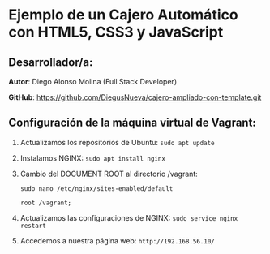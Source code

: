# Ejemplo de un Cajero Automático con HTML5, CSS3 y JavaScript

## Desarrollador/a:

**Autor**: Diego Alonso Molina (Full Stack Developer)

**GitHub**: https://github.com/DiegusNueva/cajero-ampliado-con-template.git

## Configuración de la máquina virtual de Vagrant:

1. Actualizamos los repositorios de Ubuntu: `sudo apt update`

2. Instalamos NGINX: `sudo apt install nginx`

3. Cambio del DOCUMENT ROOT al directorio /vagrant: 

    `sudo nano /etc/nginx/sites-enabled/default`

    `root /vagrant;`

4. Actualizamos las configuraciones de NGINX: `sudo service nginx restart`

5. Accedemos a nuestra página web: `http://192.168.56.10/`

